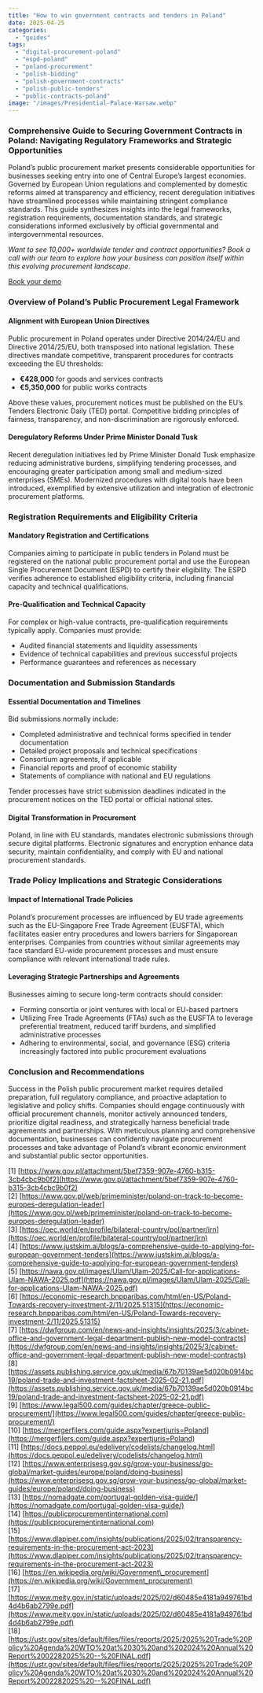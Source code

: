 ```yaml
---
title: "How to win government contracts and tenders in Poland"
date: 2025-04-25
categories: 
  - "guides"
tags: 
  - "digital-procurement-poland"
  - "espd-poland"
  - "poland-procurement"
  - "polish-bidding"
  - "polish-government-contracts"
  - "polish-public-tenders"
  - "public-contracts-poland"
image: "/images/Presidential-Palace-Warsaw.webp"
---
```


[](https://www.openopps.com/polish-government-contracts-procurement-guide/)

### Comprehensive Guide to Securing Government Contracts in Poland: Navigating Regulatory Frameworks and Strategic Opportunities

Poland’s public procurement market presents considerable opportunities for businesses seeking entry into one of Central Europe’s largest economies. Governed by European Union regulations and complemented by domestic reforms aimed at transparency and efficiency, recent deregulation initiatives have streamlined processes while maintaining stringent compliance standards. This guide synthesizes insights into the legal frameworks, registration requirements, documentation standards, and strategic considerations informed exclusively by official governmental and intergovernmental resources.

_Want to see 10,000+ worldwide tender and contract opportunities?_ _Book a call with our team to explore how your business can position itself within this evolving procurement landscape._

[Book your demo](https://www.openopps.com/book-a-call-for-the-best-chance-to-win-bids/)

### Overview of Poland’s Public Procurement Legal Framework

#### Alignment with European Union Directives

Public procurement in Poland operates under Directive 2014/24/EU and Directive 2014/25/EU, both transposed into national legislation. These directives mandate competitive, transparent procedures for contracts exceeding the EU thresholds:

- **€428,000** for goods and services contracts
- **€5,350,000** for public works contracts

Above these values, procurement notices must be published on the EU’s Tenders Electronic Daily (TED) portal. Competitive bidding principles of fairness, transparency, and non-discrimination are rigorously enforced.

#### Deregulatory Reforms Under Prime Minister Donald Tusk

Recent deregulation initiatives led by Prime Minister Donald Tusk emphasize reducing administrative burdens, simplifying tendering processes, and encouraging greater participation among small and medium-sized enterprises (SMEs). Modernized procedures with digital tools have been introduced, exemplified by extensive utilization and integration of electronic procurement platforms.

### Registration Requirements and Eligibility Criteria

#### Mandatory Registration and Certifications

Companies aiming to participate in public tenders in Poland must be registered on the national public procurement portal and use the European Single Procurement Document (ESPD) to certify their eligibility. The ESPD verifies adherence to established eligibility criteria, including financial capacity and technical qualifications.

#### Pre-Qualification and Technical Capacity

For complex or high-value contracts, pre-qualification requirements typically apply. Companies must provide:

- Audited financial statements and liquidity assessments
- Evidence of technical capabilities and previous successful projects
- Performance guarantees and references as necessary

### Documentation and Submission Standards

#### Essential Documentation and Timelines

Bid submissions normally include:

- Completed administrative and technical forms specified in tender documentation
- Detailed project proposals and technical specifications
- Consortium agreements, if applicable
- Financial reports and proof of economic stability
- Statements of compliance with national and EU regulations

Tender processes have strict submission deadlines indicated in the procurement notices on the TED portal or official national sites.

#### Digital Transformation in Procurement

Poland, in line with EU standards, mandates electronic submissions through secure digital platforms. Electronic signatures and encryption enhance data security, maintain confidentiality, and comply with EU and national procurement standards.

### Trade Policy Implications and Strategic Considerations

#### Impact of International Trade Policies

Poland’s procurement processes are influenced by EU trade agreements such as the EU-Singapore Free Trade Agreement (EUSFTA), which facilitates easier entry procedures and lowers barriers for Singaporean enterprises. Companies from countries without similar agreements may face standard EU-wide procurement processes and must ensure compliance with relevant international trade rules.

#### Leveraging Strategic Partnerships and Agreements

Businesses aiming to secure long-term contracts should consider:

- Forming consortia or joint ventures with local or EU-based partners
- Utilizing Free Trade Agreements (FTAs) such as the EUSFTA to leverage preferential treatment, reduced tariff burdens, and simplified administrative processes
- Adhering to environmental, social, and governance (ESG) criteria increasingly factored into public procurement evaluations

### Conclusion and Recommendations

Success in the Polish public procurement market requires detailed preparation, full regulatory compliance, and proactive adaptation to legislative and policy shifts. Companies should engage continuously with official procurement channels, monitor actively announced tenders, prioritize digital readiness, and strategically harness beneficial trade agreements and partnerships. With meticulous planning and comprehensive documentation, businesses can confidently navigate procurement processes and take advantage of Poland’s vibrant economic environment and substantial public sector opportunities.

\[1\] [https://www.gov.pl/attachment/5bef7359-907e-4760-b315-3cb4cbc9b0f2](https://www.gov.pl/attachment/5bef7359-907e-4760-b315-3cb4cbc9b0f2)  
\[2\] [https://www.gov.pl/web/primeminister/poland-on-track-to-become-europes-deregulation-leader](https://www.gov.pl/web/primeminister/poland-on-track-to-become-europes-deregulation-leader)  
\[3\] [https://oec.world/en/profile/bilateral-country/pol/partner/irn](https://oec.world/en/profile/bilateral-country/pol/partner/irn)  
\[4\] [https://www.justskim.ai/blogs/a-comprehensive-guide-to-applying-for-european-government-tenders](https://www.justskim.ai/blogs/a-comprehensive-guide-to-applying-for-european-government-tenders)  
\[5\] [https://nawa.gov.pl/images/Ulam/Ulam-2025/Call-for-applications-Ulam-NAWA-2025.pdf](https://nawa.gov.pl/images/Ulam/Ulam-2025/Call-for-applications-Ulam-NAWA-2025.pdf)  
\[6\] [https://economic-research.bnpparibas.com/html/en-US/Poland-Towards-recovery-investment-2/11/2025,51315](https://economic-research.bnpparibas.com/html/en-US/Poland-Towards-recovery-investment-2/11/2025,51315)  
\[7\] [https://dwfgroup.com/en/news-and-insights/insights/2025/3/cabinet-office-and-government-legal-department-publish-new-model-contracts](https://dwfgroup.com/en/news-and-insights/insights/2025/3/cabinet-office-and-government-legal-department-publish-new-model-contracts)  
\[8\] [https://assets.publishing.service.gov.uk/media/67b70139ae5d020b0914bc19/poland-trade-and-investment-factsheet-2025-02-21.pdf](https://assets.publishing.service.gov.uk/media/67b70139ae5d020b0914bc19/poland-trade-and-investment-factsheet-2025-02-21.pdf)  
\[9\] [https://www.legal500.com/guides/chapter/greece-public-procurement/](https://www.legal500.com/guides/chapter/greece-public-procurement/)  
\[10\] [https://mergerfilers.com/guide.aspx?expertjuris=Poland](https://mergerfilers.com/guide.aspx?expertjuris=Poland)  
\[11\] [https://docs.peppol.eu/edelivery/codelists/changelog.html](https://docs.peppol.eu/edelivery/codelists/changelog.html)  
\[12\] [https://www.enterprisesg.gov.sg/grow-your-business/go-global/market-guides/europe/poland/doing-business](https://www.enterprisesg.gov.sg/grow-your-business/go-global/market-guides/europe/poland/doing-business)  
\[13\] [https://nomadgate.com/portugal-golden-visa-guide/](https://nomadgate.com/portugal-golden-visa-guide/)  
\[14\] [https://publicprocurementinternational.com](https://publicprocurementinternational.com)  
\[15\] [https://www.dlapiper.com/insights/publications/2025/02/transparency-requirements-in-the-procurement-act-2023](https://www.dlapiper.com/insights/publications/2025/02/transparency-requirements-in-the-procurement-act-2023)  
\[16\] [https://en.wikipedia.org/wiki/Government\_procurement](https://en.wikipedia.org/wiki/Government_procurement)  
\[17\] [https://www.meity.gov.in/static/uploads/2025/02/d60485e4181a949761bd4d4b6ab2799e.pdf](https://www.meity.gov.in/static/uploads/2025/02/d60485e4181a949761bd4d4b6ab2799e.pdf)  
\[18\] [https://ustr.gov/sites/default/files/files/reports/2025/2025%20Trade%20Policy%20Agenda%20WTO%20at%2030%20and%202024%20Annual%20Report%2002282025%20--%20FINAL.pdf](https://ustr.gov/sites/default/files/files/reports/2025/2025%20Trade%20Policy%20Agenda%20WTO%20at%2030%20and%202024%20Annual%20Report%2002282025%20--%20FINAL.pdf)

